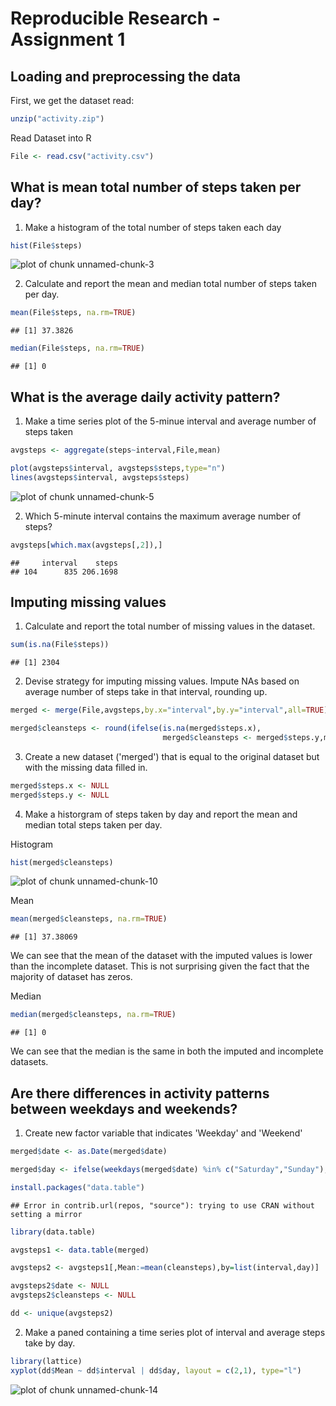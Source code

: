 Reproducible Research - Assignment 1
========================================================

## Loading and preprocessing the data

First, we get the dataset read:

```r
unzip("activity.zip")
```

Read Dataset into R

```r
File <- read.csv("activity.csv")
```


## What is mean total number of steps taken per day?

1. Make a histogram of the total number of steps taken each day


```r
hist(File$steps)
```

![plot of chunk unnamed-chunk-3](figure/unnamed-chunk-3-1.png) 

2. Calculate and report the mean and median total number of steps taken per day.


```r
mean(File$steps, na.rm=TRUE)
```

```
## [1] 37.3826
```

```r
median(File$steps, na.rm=TRUE)
```

```
## [1] 0
```

## What is the average daily activity pattern?

1. Make a time series plot of the 5-minue interval and average number of steps taken

```r
avgsteps <- aggregate(steps~interval,File,mean)

plot(avgsteps$interval, avgsteps$steps,type="n")
lines(avgsteps$interval, avgsteps$steps)
```

![plot of chunk unnamed-chunk-5](figure/unnamed-chunk-5-1.png) 

2. Which 5-minute interval contains the maximum average number of steps?

```r
avgsteps[which.max(avgsteps[,2]),]
```

```
##     interval    steps
## 104      835 206.1698
```

## Imputing missing values

1. Calculate and report the total number of missing values in the dataset.

```r
sum(is.na(File$steps))
```

```
## [1] 2304
```

2. Devise strategy for imputing missing values. Impute NAs based on average number of steps take in that interval, rounding up.

```r
merged <- merge(File,avgsteps,by.x="interval",by.y="interval",all=TRUE)

merged$cleansteps <- round(ifelse(is.na(merged$steps.x), 
                                  merged$cleansteps <- merged$steps.y,merged$cleansteps <- merged$steps.x))
```

3. Create a new dataset ('merged') that is equal to the original dataset but with the missing data filled in.

```r
merged$steps.x <- NULL
merged$steps.y <- NULL
```

4. Make a historgram of steps taken by day and report the mean and median total steps taken per day.

Histogram

```r
hist(merged$cleansteps)
```

![plot of chunk unnamed-chunk-10](figure/unnamed-chunk-10-1.png) 

Mean

```r
mean(merged$cleansteps, na.rm=TRUE)
```

```
## [1] 37.38069
```
We can see that the mean of the dataset with the imputed values is lower than the incomplete dataset.
This is not surprising given the fact that the majority of dataset has zeros.


Median

```r
median(merged$cleansteps, na.rm=TRUE)
```

```
## [1] 0
```
We can see that the median is the same in both the imputed and incomplete datasets.


## Are there differences in activity patterns between weekdays and weekends?

1. Create new factor variable that indicates 'Weekday' and 'Weekend'

```r
merged$date <- as.Date(merged$date)

merged$day <- ifelse(weekdays(merged$date) %in% c("Saturday","Sunday"),"Weekend","Weekday")

install.packages("data.table")
```

```
## Error in contrib.url(repos, "source"): trying to use CRAN without setting a mirror
```

```r
library(data.table)

avgsteps1 <- data.table(merged)

avgsteps2 <- avgsteps1[,Mean:=mean(cleansteps),by=list(interval,day)]

avgsteps2$date <- NULL
avgsteps2$cleansteps <- NULL

dd <- unique(avgsteps2)
```

2. Make a paned containing a time series plot of interval and average steps take by day.

```r
library(lattice)
xyplot(dd$Mean ~ dd$interval | dd$day, layout = c(2,1), type="l")
```

![plot of chunk unnamed-chunk-14](figure/unnamed-chunk-14-1.png) 

